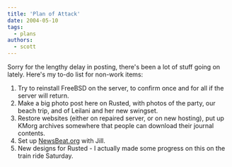 ```yaml
---
title: 'Plan of Attack'
date: 2004-05-10
tags:
  - plans
authors:
  - scott
---
```


Sorry for the lengthy delay in posting, there's been a lot of stuff going on lately. Here's my to-do list for non-work items:

1. Try to reinstall FreeBSD on the server, to confirm once and for all if the server will return.
2. Make a big photo post here on Rusted, with photos of the party, our beach trip, and of Leilani and her new swingset.
3. Restore websites (either on repaired server, or on new hosting), put up KMorg archives somewhere that people can download their journal contents.
4. Set up [NewsBeat.org](http://www.newsbeat.org/) with Jill.
5. New designs for Rusted - I actually made some progress on this on the train ride Saturday.
